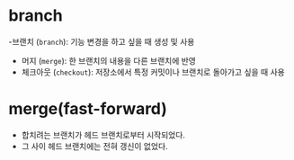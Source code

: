 # branch 
-브랜치 (`branch`): 기능 변경을 하고 싶을 때 생성 및 사용
- 머지 (`merge`): 한 브랜치의 내용을 다른 브랜치에 반영
- 체크아웃 (`checkout`): 저장소에서 특정 커밋이나 브랜치로 돌아가고 싶을 때 사용

# merge(fast-forward)
- 합치려는 브랜치가 헤드 브랜치로부터 시작되었다.
- 그 사이 헤드 브랜치에는 전혀 갱신이 없었다.